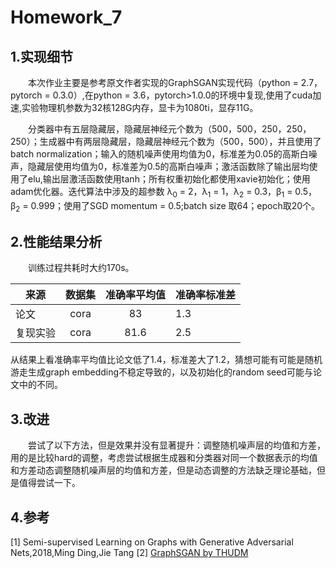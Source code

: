 # Homework_7
## 1.实现细节
&emsp;&emsp;本次作业主要是参考原文作者实现的GraphSGAN实现代码（python = 2.7，pytorch = 0.3.0）,在python = 3.6，pytorch>1.0.0的环境中复现,使用了cuda加速,实验物理机参数为32核128G内存，显卡为1080ti，显存11G。

&emsp;&emsp;分类器中有五层隐藏层，隐藏层神经元个数为（500，500，250，250，250）；生成器中有两层隐藏层，隐藏层神经元个数为（500，500），并且使用了batch normalization；输入的随机噪声使用均值为0，标准差为0.05的高斯白噪声，隐藏层使用均值为0，标准差为0.5的高斯白噪声；激活函数除了输出层均使用了elu,输出层激活函数使用tanh；所有权重初始化都使用xavie初始化；使用adam优化器。迭代算法中涉及的超参数 &lambda;<sub>0</sub> = 2，&lambda;<sub>1</sub> = 1，&lambda;<sub>2</sub>  = 0.3，&beta;<sub>1</sub> = 0.5，&beta;<sub>2</sub> = 0.999；使用了SGD momentum = 0.5;batch size 取64；epoch取20个。
## 2.性能结果分析
&emsp;&emsp;训练过程共耗时大约170s。


来源|数据集|准确率平均值|准确率标准差
-|:-:|:-:|-
论文|cora|83|1.3
复现实验|cora|81.6|2.5

从结果上看准确率平均值比论文低了1.4，标准差大了1.2，猜想可能有可能是随机游走生成graph embedding不稳定导致的，以及初始化的random seed可能与论文中的不同。

## 3.改进
&emsp;&emsp;尝试了以下方法，但是效果并没有显著提升：调整随机噪声层的均值和方差，用的是比较hard的调整，考虑尝试根据生成器和分类器对同一个数据表示的均值和方差动态调整随机噪声层的均值和方差，但是动态调整的方法缺乏理论基础，但是值得尝试一下。

## 4.参考
[1] Semi-supervised Learning on Graphs with Generative Adversarial Nets,2018,Ming Ding,Jie Tang
[2] [GraphSGAN by THUDM](https://github.com/THUDM/GraphSGAN)
